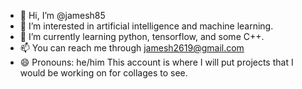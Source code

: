 - 👋 Hi, I’m @jamesh85
- 👀 I’m interested in artificial intelligence and machine learning.
- 🌱 I’m currently learning python, tensorflow, and some C++.
- 📫 You can reach me through jamesh2619@gmail.com
- 😄 Pronouns: he/him
  This account is where I will put projects that I would be working on for collages to see. 

<!---
jamesh85/jamesh85 is a ✨ special ✨ repository because its `README.md` (this file) appears on your GitHub profile.
You can click the Preview link to take a look at your changes.
--->
